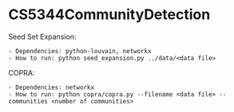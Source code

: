 # CS5344CommunityDetection
Seed Set Expansion:

    - Dependencies: python-louvain, networkx
    - How to run: python seed_expansion.py ../data/<data file>

COPRA:

    - Dependencies: networkx
    - How to run: python copra/copra.py --filename <data file> --communities <number of communities>
